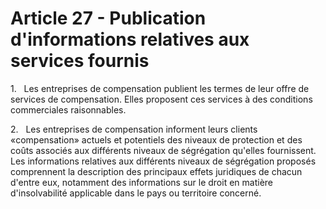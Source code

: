 # Article 27 - Publication d'informations relatives aux services fournis


1.   Les entreprises de compensation publient les termes de leur offre de services de compensation. Elles proposent ces services à des conditions commerciales raisonnables.

2.   Les entreprises de compensation informent leurs clients «compensation» actuels et potentiels des niveaux de protection et des coûts associés aux différents niveaux de ségrégation qu'elles fournissent. Les informations relatives aux différents niveaux de ségrégation proposés comprennent la description des principaux effets juridiques de chacun d'entre eux, notamment des informations sur le droit en matière d'insolvabilité applicable dans le pays ou territoire concerné.
